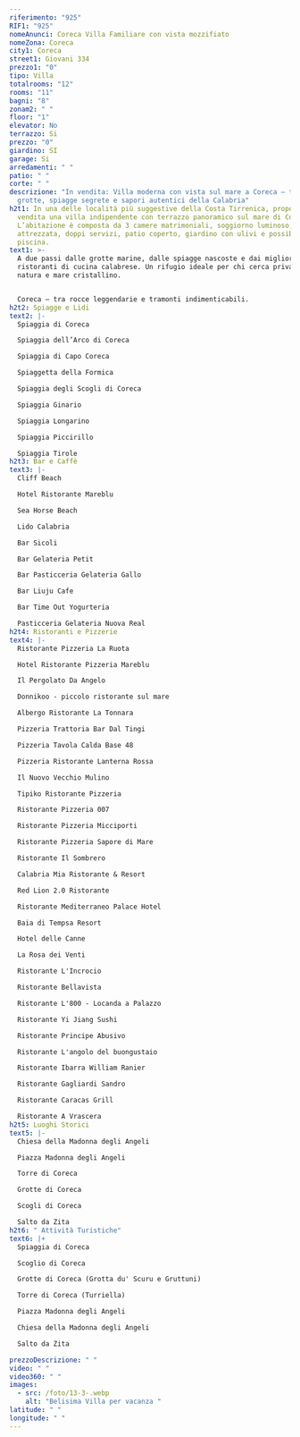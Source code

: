 ```yaml
---
riferimento: "925"
RIF1: "925"
nomeAnunci: Coreca Villa Familiare con vista mozzifiato
nomeZona: Coreca
city1: Coreca
street1: Giovani 334
prezzo1: "0"
tipo: Villa
totalrooms: "12"
rooms: "11"
bagni: "8"
zonam2: " "
floor: "1"
elevator: No
terrazzo: Si
prezzo: "0"
giardino: SI
garage: Si
arredamenti: " "
patio: " "
corte: " "
descrizione: "In vendita: Villa moderna con vista sul mare a Coreca – tra
  grotte, spiagge segrete e sapori autentici della Calabria"
h2t1: In una delle località più suggestive della Costa Tirrenica, proponiamo in
  vendita una villa indipendente con terrazzo panoramico sul mare di Coreca.
  L’abitazione è composta da 3 camere matrimoniali, soggiorno luminoso, cucina
  attrezzata, doppi servizi, patio coperto, giardino con ulivi e possibilità di
  piscina.
text1: >-
  A due passi dalle grotte marine, dalle spiagge nascoste e dai migliori
  ristoranti di cucina calabrese. Un rifugio ideale per chi cerca privacy,
  natura e mare cristallino.


  Coreca – tra rocce leggendarie e tramonti indimenticabili.
h2t2: Spiagge e Lidi
text2: |-
  Spiaggia di Coreca

  Spiaggia dell’Arco di Coreca

  Spiaggia di Capo Coreca

  Spiaggetta della Formica

  Spiaggia degli Scogli di Coreca

  Spiaggia Ginario

  Spiaggia Longarino

  Spiaggia Piccirillo

  Spiaggia Tirole
h2t3: Bar e Caffè
text3: |-
  Cliff Beach

  Hotel Ristorante Mareblu

  Sea Horse Beach

  Lido Calabria

  Bar Sicoli

  Bar Gelateria Petit

  Bar Pasticceria Gelateria Gallo

  Bar Liuju Cafe

  Bar Time Out Yogurteria

  Pasticceria Gelateria Nuova Real
h2t4: Ristoranti e Pizzerie
text4: |-
  Ristorante Pizzeria La Ruota

  Hotel Ristorante Pizzeria Mareblu

  Il Pergolato Da Angelo

  Donnikoo - piccolo ristorante sul mare

  Albergo Ristorante La Tonnara

  Pizzeria Trattoria Bar Dal Tingi

  Pizzeria Tavola Calda Base 48

  Pizzeria Ristorante Lanterna Rossa

  Il Nuovo Vecchio Mulino

  Tipiko Ristorante Pizzeria

  Ristorante Pizzeria 007

  Ristorante Pizzeria Micciporti

  Ristorante Pizzeria Sapore di Mare

  Ristorante Il Sombrero

  Calabria Mia Ristorante & Resort

  Red Lion 2.0 Ristorante

  Ristorante Mediterraneo Palace Hotel

  Baia di Tempsa Resort

  Hotel delle Canne

  La Rosa dei Venti

  Ristorante L'Incrocio

  Ristorante Bellavista

  Ristorante L'800 - Locanda a Palazzo

  Ristorante Yi Jiang Sushi

  Ristorante Principe Abusivo

  Ristorante L'angolo del buongustaio

  Ristorante Ibarra William Ranier

  Ristorante Gagliardi Sandro

  Ristorante Caracas Grill

  Ristorante A Vrascera
h2t5: Luoghi Storici
text5: |-
  Chiesa della Madonna degli Angeli

  Piazza Madonna degli Angeli

  Torre di Coreca

  Grotte di Coreca

  Scogli di Coreca

  Salto da Zita
h2t6: " Attività Turistiche"
text6: |+
  Spiaggia di Coreca

  Scoglio di Coreca

  Grotte di Coreca (Grotta du' Scuru e Gruttuni)

  Torre di Coreca (Turriella)

  Piazza Madonna degli Angeli

  Chiesa della Madonna degli Angeli

  Salto da Zita

prezzoDescrizione: " "
video: " "
video360: " "
images:
  - src: /foto/13-3-.webp
    alt: "Belisima Villa per vacanza "
latitude: " "
longitude: " "
---
```

